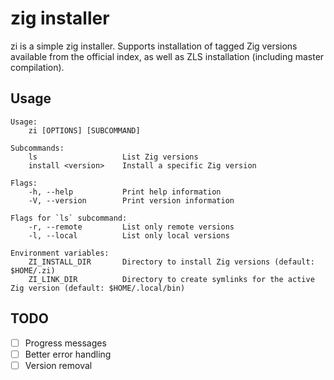 # zig installer

zi is a simple zig installer. Supports installation of tagged Zig versions available from
the official index, as well as ZLS installation (including master compilation).

## Usage

```
Usage:
    zi [OPTIONS] [SUBCOMMAND]

Subcommands:
    ls                   List Zig versions
    install <version>    Install a specific Zig version

Flags:
    -h, --help           Print help information
    -V, --version        Print version information

Flags for `ls` subcommand:
    -r, --remote         List only remote versions
    -l, --local          List only local versions

Environment variables:
    ZI_INSTALL_DIR       Directory to install Zig versions (default: $HOME/.zi)
    ZI_LINK_DIR          Directory to create symlinks for the active Zig version (default: $HOME/.local/bin)
```

## TODO
- [ ] Progress messages
- [ ] Better error handling
- [ ] Version removal
